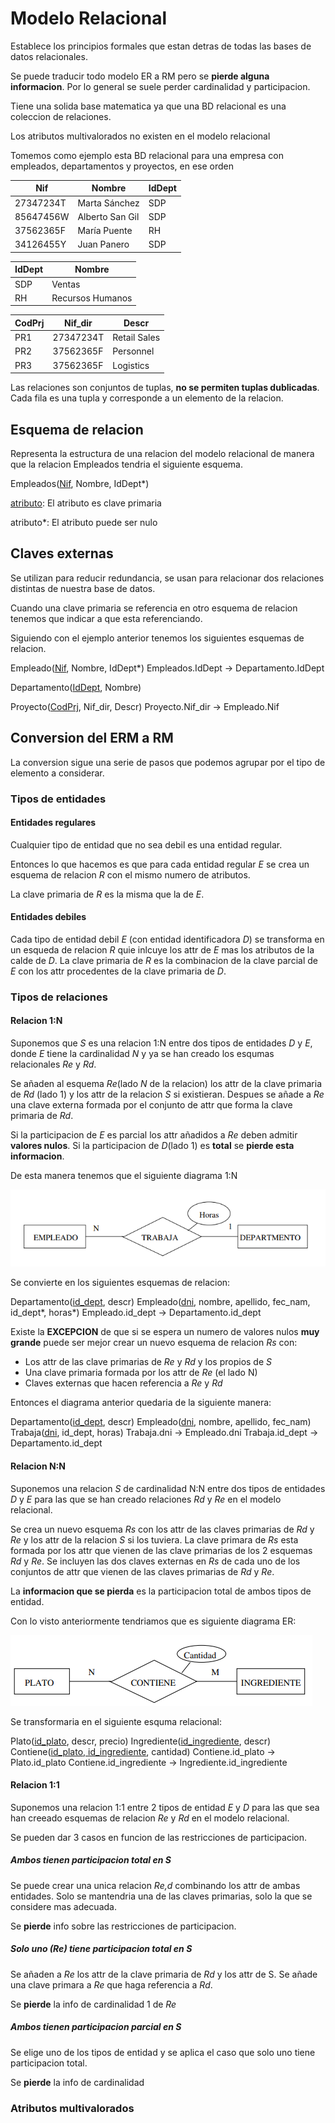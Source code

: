 # Modelo Relacional

Establece los principios formales que estan detras de todas las bases de datos relacionales.

Se puede traducir todo modelo ER a RM pero se **pierde alguna informacion**. Por lo general se suele perder cardinalidad y participacion.

Tiene una solida base matematica ya que una BD relacional es una coleccion de relaciones.

Los atributos multivalorados no existen en el modelo relacional

Tomemos como ejemplo esta BD relacional para una empresa con empleados, departamentos y proyectos, en ese orden

| Nif  | Nombre        | IdDept |
|---------|---------------|--------|
| 27347234T | Marta Sánchez | SDP    |
| 85647456W | Alberto San Gil | SDP    |
| 37562365F | María Puente   | RH     |
| 34126455Y | Juan Panero    | SDP    |

| IdDept | Nombre           |
|--------|------------------|
| SDP    | Ventas           |
| RH     | Recursos Humanos |

| CodPrj | Nif_dir | Descr         |
|--------|------------|---------------|
| PR1     | 27347234T | Retail Sales  |
| PR2     | 37562365F | Personnel     |
| PR3     | 37562365F | Logistics     |

Las relaciones son conjuntos de tuplas, **no se permiten tuplas dublicadas**. Cada fila es una tupla y corresponde a un elemento de la relacion.

## Esquema de relacion

Representa la estructura de una relacion del modelo relacional de manera que la relacion Empleados tendria el siguiente esquema.

Empleados(<u>Nif</u>, Nombre, IdDept*)

<u>atributo</u>: El atributo es clave primaria

atributo*: El atributo puede ser nulo

## Claves externas

Se utilizan para reducir redundancia, se usan para relacionar dos relaciones distintas de nuestra base de datos.

Cuando una clave primaria se referencia en otro esquema de relacion tenemos que indicar a que esta referenciando.

Siguiendo con el ejemplo anterior tenemos los siguientes esquemas de relacion.

Empleado(<u>Nif</u>, Nombre, IdDept*)
        Empleados.IdDept -> Departamento.IdDept

Departamento(<u>IdDept</u>, Nombre)

Proyecto(<u>CodPrj</u>, Nif_dir, Descr)
        Proyecto.Nif_dir -> Empleado.Nif

## Conversion del ERM a RM

La conversion sigue una serie de pasos que podemos agrupar por el tipo de elemento a considerar.

### Tipos de entidades

#### Entidades regulares

Cualquier tipo de entidad que no sea debil es una entidad regular.

Entonces lo que hacemos es que para cada entidad regular *E* se crea un esquema de relacion *R* con el mismo numero de atributos.

La clave primaria de *R* es la misma que la de *E*.

#### Entidades debiles

Cada tipo de entidad debil *E* (con entidad identificadora *D*) se transforma en un esqueda de relacion *R* quie inlcuye los attr de *E* mas los atributos de la calde de *D*. La clave primaria de *R* es la combinacion de la clave parcial de *E* con los attr procedentes de la clave primaria de *D*.

### Tipos de relaciones

#### Relacion 1:N

Suponemos que *S* es una relacion 1:N entre dos tipos de entidades *D* y *E*, donde *E* tiene la cardinalidad *N* y ya se han creado los esqumas relacionales *Re* y *Rd*.

Se añaden al esquema *Re*(lado *N* de la relacion) los attr de la clave primaria de *Rd* (lado 1) y los attr de la relacion *S* si existieran. Despues se añade a *Re* una clave externa formada por el conjunto de attr que forma la clave primaria de *Rd*.

Si la participacion de *E* es parcial los attr añadidos a *Re* deben admitir **valores nulos**. Si la participacion de *D*(lado 1) es **total** se **pierde esta informacion**.

De esta manera tenemos que el siguiente diagrama 1:N

![Diagrama 1:N a convertir a MR](imagenes/1N_conversion.png)

Se convierte en los siguientes esquemas de relacion:

Departamento(<u>id_dept</u>, descr)
Empleado(<u>dni</u>, nombre, apellido, fec_nam, id_dept*, horas*)
        Empleado.id_dept -> Departamento.id_dept

Existe la **EXCEPCION** de que si se espera un numero de valores nulos **muy grande** puede ser mejor crear un nuevo esquema de relacion *Rs* con:

- Los attr de las clave primarias de *Re* y *Rd* y los propios de *S*
- Una clave primaria formada por los attr de *Re* (el lado N)
- Claves externas que hacen referencia a *Re* y *Rd*

Entonces el diagrama anterior quedaria de la siguiente manera:

Departamento(<u>id_dept</u>, descr)
Empleado(<u>dni</u>, nombre, apellido, fec_nam)
Trabaja(<u>dni</u>, id_dept, horas)
        Trabaja.dni -> Empleado.dni
        Trabaja.id_dept -> Departamento.id_dept

#### Relacion N:N

Suponemos una relacion *S* de cardinalidad N:N entre dos tipos de entidades *D* y *E* para las que se han creado relaciones *Rd* y *Re* en el modelo relacional.

Se crea un nuevo esquema *Rs* con los attr de las claves primarias de *Rd* y *Re* y los attr de la relacion *S* si los tuviera. La clave primara de *Rs* esta formada por los attr que vienen de las clave primarias de los 2 esquemas *Rd* y *Re*. Se incluyen las dos claves externas en *Rs* de cada uno de los conjuntos de attr que vienen de las claves primarias de *Rd* y *Re*.

La **informacion que se pierda** es la participacion total de ambos tipos de entidad.

Con lo visto anteriormente tendriamos que es siguiente diagrama ER:

![Diagrama N:N a convertir a MR](imagenes/NN_conversion.png)

Se transformaria en el siguiente esquma relacional:

Plato(<u>id_plato</u>, descr, precio)
Ingrediente(<u>id_ingrediente</u>, descr)
Contiene(<u>id_plato, id_ingrediente</u>, cantidad)
        Contiene.id_plato -> Plato.id_plato
        Contiene.id_ingrediente -> Ingrediente.id_ingrediente

#### Relacion 1:1

Suponemos una relacion 1:1 entre 2 tipos de entidad *E* y *D* para las que sea han creeado esquemas de relacion *Re* y *Rd* en el modelo relacional.

Se pueden dar 3 casos en funcion de las restricciones de participacion.

##### Ambos tienen participacion total en *S*

Se puede crear una unica relacion *Re,d* combinando los attr de ambas entidades. Solo se mantendria una de las claves primarias, solo la que se considere mas adecuada.

Se **pierde** info sobre las restricciones de participacion.

##### Solo uno (*Re*) tiene participacion total en *S*

Se añaden a *Re* los attr de la clave primaria de *Rd* y los attr de S. Se añade una clave primara a *Re* que haga referencia a *Rd*.

Se **pierde** la info de cardinalidad 1 de *Re*

##### Ambos tienen participacion parcial en *S*

Se elige uno de los tipos de entidad y se aplica el caso que solo uno tiene participacion total.

Se **pierde** la info de cardinalidad

### Atributos multivalorados